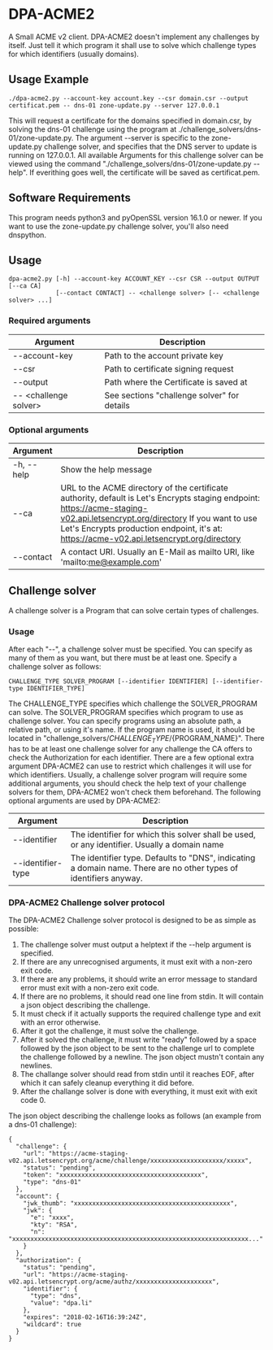 # DPA-ACME2
A Small ACME v2 client. DPA-ACME2 doesn't implement any challenges by itself.
Just tell it which program it shall use to solve which challenge types for
which identifiers (usually domains). 

## Usage Example
```
./dpa-acme2.py --account-key account.key --csr domain.csr --output certificat.pem -- dns-01 zone-update.py --server 127.0.0.1
```
This will request a certificate for the domains specified in domain.csr, by solving the
dns-01 challenge using the program at ./challenge_solvers/dns-01/zone-update.py.
The argument --server is specific to the zone-update.py challenge solver, and
specifies that the DNS server to update is running on 127.0.0.1. All available
Arguments for this challenge solver can be viewed using the command
"./challenge_solvers/dns-01/zone-update.py --help". If everithing goes well,
the certificate will be saved as certificat.pem.

## Software Requirements
This program needs python3 and pyOpenSSL version 16.1.0 or newer. If you want to
use the zone-update.py challenge solver, you'll also need dnspython.

## Usage
```
dpa-acme2.py [-h] --account-key ACCOUNT_KEY --csr CSR --output OUTPUT [--ca CA]
             [--contact CONTACT] -- <challenge solver> [-- <challenge solver> ...]
```

### Required arguments
| Argument | Description |
|----------|-------------|
| --account-key | Path to the account private key |
| --csr | Path to certificate signing request |
| --output | Path where the Certificate is saved at |
| -- &lt;challenge solver&gt; | See sections "challenge solver" for details |

### Optional arguments
| Argument | Description |
|----------|-------------|
| -h, --help | Show the help message |
| --ca | URL to the ACME directory of the certificate authority, default is Let's Encrypts staging endpoint: https://acme-staging-v02.api.letsencrypt.org/directory If you want to use Let's Encrypts production endpoint, it's at: https://acme-v02.api.letsencrypt.org/directory |
| --contact | A contact URI. Usually an E-Mail as mailto URI, like 'mailto:me@example.com' |

## Challenge solver
A challenge solver is a Program that can solve certain types of challenges.

### Usage
After each "--", a challenge solver must be specified. You can specify as many of them as you want, but there must be at least one.
Specify a challenge solver as follows:
```
CHALLENGE_TYPE SOLVER_PROGRAM [--identifier IDENTIFIER] [--identifier-type IDENTIFIER_TYPE]
```
The CHALLENGE_TYPE specifies which challenge the SOLVER_PROGRAM can solve. The SOLVER_PROGRAM specifies
which program to use as challenge solver. You can specify programs using an absolute path, a relative path,
or using it's name. If the program name is used, it should be located in "challenge_solvers/${CHALLENGE_TYPE}/${PROGRAM_NAME}".
There has to be at least one challenge solver for any challenge the CA offers to check the Authorization for each identifier. 
There are a few optional extra argument DPA-ACME2 can use to restrict which challenges it will use for which identifiers. Usually,
a challenge solver program will require some additional arguments, you should check the help text of your challenge solvers for them,
DPA-ACME2 won't check them beforehand. The following optional arguments are used by DPA-ACME2:

| Argument | Description |
|----------|-------------|
| --identifier | The identifier for which this solver shall be used, or any identifier. Usually a domain name |
| --identifier-type | The identifier type. Defaults to "DNS", indicating a domain name. There are no other types of identifiers anyway. |

### DPA-ACME2 Challenge solver protocol
The DPA-ACME2 Challenge solver protocol is designed to be as simple as possible:
 1) The challenge solver must output a helptext if the --help argument is specified.
 2) If there are any unrecognised arguments, it must exit with a non-zero exit code.
 3) If there are any problems, it should write an error message to standard error must exit with a non-zero exit code.
 4) If there are no problems, it should read one line from stdin. It will contain a json object describing the challenge.
 5) It must check if it actually supports the required challenge type and exit with an error otherwise.
 6) After it got the challenge, it must solve the challenge.
 7) After it solved the challenge, it must write "ready" followed by a space followed by the json object to be sent to the challenge url to complete the challenge followed by a newline. The json object mustn't contain any newlines.
 8) The challange solver should read from stdin until it reaches EOF, after which it can safely cleanup everything it did before.
 9) After the challange solver is done with everything, it must exit with exit code 0.

The json object describing the challenge looks as follows (an example from a dns-01 challenge):
```
{
  "challenge": {
    "url": "https://acme-staging-v02.api.letsencrypt.org/acme/challenge/xxxxxxxxxxxxxxxxxxxx/xxxxx",
    "status": "pending",
    "token": "xxxxxxxxxxxxxxxxxxxxxxxxxxxxxxxxxxxxxxx",
    "type": "dns-01"
  },
  "account": {
    "jwk_thumb": "xxxxxxxxxxxxxxxxxxxxxxxxxxxxxxxxxxxxxxxxxxx",
    "jwk": {
      "e": "xxxx",
      "kty": "RSA",
      "n": "xxxxxxxxxxxxxxxxxxxxxxxxxxxxxxxxxxxxxxxxxxxxxxxxxxxxxxxxxxxxxxxxx..."
    }
  },
  "authorization": {
    "status": "pending",
    "url": "https://acme-staging-v02.api.letsencrypt.org/acme/authz/xxxxxxxxxxxxxxxxxxxxx",
    "identifier": {
      "type": "dns",
      "value": "dpa.li"
    },
    "expires": "2018-02-16T16:39:24Z",
    "wildcard": true
  }
}
```
